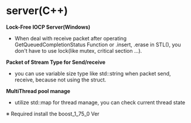server(C++)
======
__Lock-Free IOCP Server(Windows)__
- When deal with receive packet after operating GetQueuedCompletionStatus Function or .insert, .erase in STL(), you don't have to use lock(like mutex, critical section ...).

__Packet of Stream Type for Send/receive__
-  you can use variable size type like std::string when packet send, receive, because not using the struct. 

__MultiThread pool manage__
- utilize std::map for thread manage, you can check current thread state


※ Required install the boost_1_75_0 Ver
